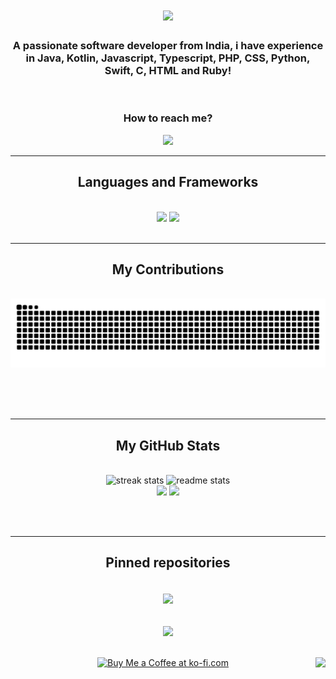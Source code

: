 <h1 align="center">
    <img src="https://readme-typing-svg.herokuapp.com/?font=Righteous&size=35&center=true&vCenter=true&width=500&height=70&duration=4000&lines=Hi+there!+👋;+I'm+Classy!;+Wanna+know+about+me?;+Check+out+my+projects.;+Wanna+message+me?;+DM+me+on+Discord!" />
</h1>

<h3 align="center">A passionate software developer from India, i have experience in Java, Kotlin, Javascript, Typescript, PHP, CSS, Python, Swift, C, HTML and Ruby!</h3>

<br/>

<h3 align="center">How to reach me?</h4>
 
<div align="center"> 
  <a href="mailto:classycoder1@gmail.com">
    <img src="https://img.shields.io/badge/Gmail-333333?style=for-the-badge&logo=gmail&logoColor=red" />
  </a>
</div>

 <hr/>
 
<h2 align="center">Languages and Frameworks</h2>
<br/>
<div align="center">
    <code><img src="https://skillicons.dev/icons?i=gitlab,vscode,github,git" /></code>
    <code><img src="https://skillicons.dev/icons?i=html,css,nodejs,python,javascript,typescript,java,php,ruby,kotlin,nextjs,swift,c,mysql,mongodb" /></code>
<br>
</div>

<br/>
<hr/>

<div align="center">
  <h2>My Contributions</h2>
  <br>
  <img alt="snake eating my contributions" src="https://raw.githubusercontent.com/ClassyCoder1/ClassyCoder1/output/github-contribution-grid-snake.svg#gh_dark_mode_only" />
  
  <br/><br/><br/>
</div>

<hr/>

<h2 align="center">My GitHub Stats</h2>
<br>
<div align=center>
  <img width=390 src="https://github-readme-streak-stats.herokuapp.com/?user=ClassyCoder1&theme=dark&hide_border=true" alt="streak stats"/>
  <img width=390 src="https://github-readme-stats-classycoder1.vercel.app/api?username=ClassyCoder1&count_private=true&show_icons=true&hide_border=true&theme=dark" alt="readme stats" />
  <br/>
    <img width=390 src="https://github-readme-stats-classycoder1.vercel.app/api/top-langs/?username=ClassyCoder1&layout=compact&langs_count=50&hide_border=true&theme=dark" />
    <img width=390 src="https://github-contributor-stats.vercel.app/api?username=ClassyCoder1&limit=15&hide_border=true&theme=dark&combine_all_yearly_contributions=true" />
</div>

<br/><br/>

<hr/>
<h2 align="center">Pinned repositories</h2>
<br>
<div align="center">
    <img width=390 align="center" src="https://github-readme-stats-classycoder1.vercel.app/api/pin/?username=ClassyCoder1&repo=FunCommands&theme=dark&hide_border=true&show_owner=true" />
</div>
<br/>
<br>
<div align="center">
    <img width=390 align="center" src="https://github-readme-stats-classycoder1.vercel.app/api/pin/?username=ClassyCoder1&repo=Classy&theme=dark&hide_border=true&show_owner=true" />
</div>
<br/>
<br/>

<img align="right" src="https://visitcount.itsvg.in/api?id=ClassyCoder1&icon=2&color=12" />

<div align="center">
<a href='https://ko-fi.com/classycoder' target='_blank'><img height='64' style='border:0px;height:64px;' src='https://storage.ko-fi.com/cdn/kofi1.png?v=3' border='0' alt='Buy Me a Coffee at ko-fi.com' /></a>
</div>

<br/>
